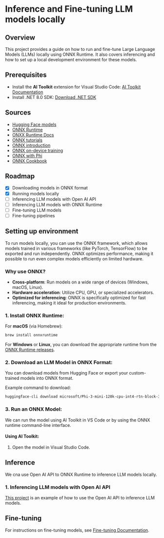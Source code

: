 # Inference and Fine-tuning LLM models locally

## Overview

This project provides a guide on how to run and fine-tune Large Language Models (LLMs) locally using ONNX Runtime. It also covers inferencing and how to set up a local development environment for these models.

## Prerequisites

- Install the **AI Toolkit** extension for Visual Studio Code:
  [AI Toolkit Documentation](https://learn.microsoft.com/en-us/windows/ai/toolkit/)
- Install .NET 8.0 SDK:
  [Download .NET SDK](https://dotnet.microsoft.com/download/dotnet/8.0)

## Sources

- [Hugging Face models](https://huggingface.co/models) 
- [ONNX Runtime](https://onnxruntime.ai/)
- [ONXX Runtime Docs](https://onnxruntime.ai/docs/)
- [ONNX tutorials](https://github.com/onnx/tutorials?tab=readme-ov-file)
- [ONNX introduction](https://www.youtube.com/watch?v=Ij5MoUnLQ0E)
- [ONNX on-device training](https://www.youtube.com/watch?v=XNBaIpcS9rg)
- [ONNX with Phi](https://www.youtube.com/watch?v=WLW4SE8M9i8)
- [ONNX Cookbook](https://github.com/microsoft/Phi-3CookBook?tab=readme-ov-file)

## Roadmap

- [x] Downloading models in ONNX format
- [x] Running models locally
- [ ] Inferencing LLM models with Open AI API
- [ ] Inferencing LLM models with ONNX Runtime
- [ ] Fine-tuning LLM models
- [ ] Fine-tuning pipelines

## Setting up environment

To run models locally, you can use the ONNX framework, which allows models trained in various frameworks (like PyTorch, TensorFlow) to be exported and run independently. ONNX optimizes performance, making it possible to run even complex models efficiently on limited hardware.

### Why use ONNX?

- **Cross-platform**: Run models on a wide range of devices (Windows, macOS, Linux).
- **Hardware acceleration**: Utilize CPU, GPU, or specialized accelerators.
- **Optimized for inferencing**: ONNX is specifically optimized for fast inferencing, making it ideal for production environments.

### 1. Install ONNX Runtime:

For **macOS** (via Homebrew):

```bash
brew install onnxruntime
```

For **Windows** or **Linux**, you can download the appropriate runtime from the [ONNX Runtime releases](https://github.com/microsoft/onnxruntime/releases).

### 2. Download an LLM Model in ONNX Format:

You can download models from Hugging Face or export your custom-trained models into ONNX format.

Example command to download:

```bash
huggingface-cli download microsoft/Phi-3-mini-128k-cpu-int4-rtn-block-32-onnx --local-dir models/
```

### 3. Run an ONNX Model:

We can run the model using AI Toolkit in VS Code or by using the ONNX runtime command-line interface.

#### Using AI Toolkit:

1. Open the model in Visual Studio Code.

## Inference

We cna use Open AI API to ONNX Runtime to inference LLM models locally.

### 1. Inferencing LLM models with Open AI API

[This project](src/Models.Inferencing/Models.Inferencing.csproj) is an example of how to use the Open AI API to inference LLM models.


## Fine-tuning

For instructions on fine-tuning models, see [Fine-tuning Documentation](docs/fine-tuning.md).